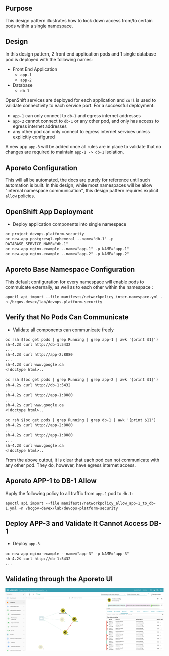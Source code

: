 ## Purpose
This design pattern illustrates how to lock down access from/to certain pods within a single namespace. 

## Design
In this design pattern, 2 front end application pods and 1 single database pod is deployed with the following names: 
- Front End Application
    - `app-1`
    - `app-2`
- Database
    - `db-1`

OpenShift services are deployed for each application and `curl` is used to validate connectivity to each service port.
For a successful deployment: 
- `app-1` can only connect to `db-1` and egress internet addresses
- `app-2` cannot connect to `db-1` or any other pod, and only has access to egress internet addresses
- any other pod can only connect to egress internet services unless explicitly configured

A new app `app-3` will be added once all rules are in place to validate that no changes are required to maintain `app-1 -> db-1` isolation. 

## Aporeto Configuration
This will all be automated, the docs are purely for reference until such automation is built.
In this design, while most namespaces will be allow "internal namespace communication", this design pattern requires explicit `allow` policies. 


## OpenShift App Deployment

- Deploy application components into single namespace
```
oc project devops-platform-security
oc new-app postgresql-ephemeral --name="db-1" -p DATABASE_SERVICE_NAME="db-1" 
oc new-app nginx-example --name="app-1" -p NAME="app-1"
oc new-app nginx-example --name="app-2" -p NAME="app-2"
```

## Aporeto Base Namespace Configuration
This default configuration for every namespace will enable pods to commuicate externally, as well as to each other within the namespace :
```
apoctl api import --file manifests/networkpolicy_inter-namespace.yml -n /bcgov-devex/lab/devops-platform-security
```

## Verify that No Pods Can Communicate
- Validate all components can communicate freely
```
oc rsh $(oc get pods | grep Running | grep app-1 | awk '{print $1}')
sh-4.2$ curl http://db-1:5432
...
sh-4.2$ curl http://app-2:8080
...
sh-4.2$ curl www.google.ca
<!doctype html>..

oc rsh $(oc get pods | grep Running | grep app-2 | awk '{print $1}')
sh-4.2$ curl http://db-1:5432
...
sh-4.2$ curl http://app-1:8080
...
sh-4.2$ curl www.google.ca
<!doctype html>..

oc rsh $(oc get pods | grep Running | grep db-1 | awk '{print $1}')
sh-4.2$ curl http://app-2:8080
...
sh-4.2$ curl http://app-1:8080
...
sh-4.2$ curl www.google.ca
<!doctype html>..

```

From the above output, it is clear that each pod can not communicate with any other pod. They do, however, have egress internet access.  

## Aporeto APP-1 to DB-1 Allow
Apply the following policy to all traffic from `app-1` pod to `db-1`:
```
apoctl api import --file manifests/networkpolicy_allow_app-1_to_db-1.yml -n /bcgov-devex/lab/devops-platform-security
```




## Deploy APP-3 and Validate It Cannot Access DB-1
- Deploy `app-3`
```
oc new-app nginx-example --name="app-3" -p NAME="app-3"
sh-4.2$ curl http://db-1:5432
...
```


## Validating through the Aporeto UI
![](../assets/aporeto_design_pattern_1_001.png)